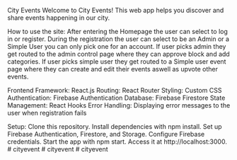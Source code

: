 City Events
Welcome to City Events! This web app helps you discover and share events happening in our city.

How to use the site:
After entering the Homepage the user can select to log in or register.
During the registration the user can select to be an Admin or a Simple User you can only pick one for an account.
If user picks admin they get routed to the admin control page where they can approve block and add categories.
If user picks simple user they get routed to a Simple user event page where they can create and edit their events aswell as upvote other events.

Frontend Framework: React.js
Routing: React Router
Styling: Custom CSS
Authentication: Firebase Authentication
Database: Firebase Firestore
State Management: React Hooks
Error Handling: Displaying error messages to the user when registration fails

Setup:
Clone this repository.
Install dependencies with npm install.
Set up Firebase Authentication, Firestore, and Storage.
Configure Firebase credentials.
Start the app with npm start.
Access it at http://localhost:3000.
#   c i t y e v e n t  
 #   c i t y e v e n t  
 #   c i t y e v e n t  
 